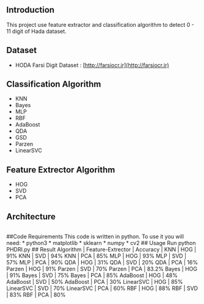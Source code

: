 ## Introduction
This project use feature extractor and classification algorithm to detect 0 - 11 digit of  Hada dataset.
## Dataset
* HODA Farsi Digit Dataset : [http://farsiocr.ir](http://farsiocr.ir)
## Classification Algorithm
* KNN
* Bayes
* MLP
* RBF
* AdaBoost
* QDA
* GSD
* Parzen
* LinearSVC
## Feature Extrector Algorithm
* HOG
* SVD
* PCA
## Architecture
<p align="center"><img src=""></p>
##Code Requirements
This code is written in python. To use it you will need:
* python3
* matplotlib
* sklearn
* numpy
* cv2
## Usage
Run python PHDRI.py
## Result
Algorithm | Feature-Extrector | Accuracy |
KNN | HOG | 91%
KNN | SVD | 94%
KNN | PCA | 85%
MLP | HOG | 93%
MLP | SVD | 57%
MLP | PCA | 90%
QDA | HOG | 31%
QDA | SVD | 20%
QDA | PCA | 16%
Parzen | HOG | 91%
Parzen | SVD | 70%
Parzen | PCA | 83.2%
Bayes | HOG | 91%
Bayes | SVD | 75%
Bayes | PCA | 85%
AdaBoost | HOG | 48%
AdaBoost | SVD | 50%
AdaBoost | PCA | 30%
LinearSVC | HOG | 85%
LinearSVC | SVD | 70%
LinearSVC | PCA | 60%
RBF | HOG | 88%
RBF | SVD | 83%
RBF | PCA | 80%


